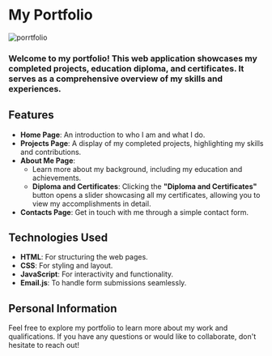 # My Portfolio
![porrtfolio](https://github.com/user-attachments/assets/dc1cda40-2f3d-4932-805b-e492e19cc623)

### Welcome to my portfolio! This web application showcases my completed projects, education diploma, and certificates. It serves as a comprehensive overview of my skills and experiences.

## Features

- **Home Page**: An introduction to who I am and what I do.
- **Projects Page**: A display of my completed projects, highlighting my skills and contributions.
- **About Me Page**: 
  - Learn more about my background, including my education and achievements. 
  - **Diploma and Certificates**: Clicking the **"Diploma and Certificates"** button opens a slider showcasing all my certificates, allowing you to view my accomplishments in detail.
- **Contacts Page**: Get in touch with me through a simple contact form.

## Technologies Used

- **HTML**: For structuring the web pages.
- **CSS**: For styling and layout.
- **JavaScript**: For interactivity and functionality.
- **Email.js**: To handle form submissions seamlessly.

## Personal Information

Feel free to explore my portfolio to learn more about my work and qualifications. If you have any questions or would like to collaborate, don't hesitate to reach out!

